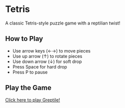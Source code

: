 # Tetris

A classic Tetris-style puzzle game with a reptilian twist! 


## How to Play
- Use arrow keys (←→) to move pieces
- Use up arrow (↑) to rotate pieces  
- Use down arrow (↓) for soft drop
- Press Space for hard drop
- Press P to pause

## Play the Game
[Click here to play Greptile!](https://0xSLbK.github.io/Greptile)

